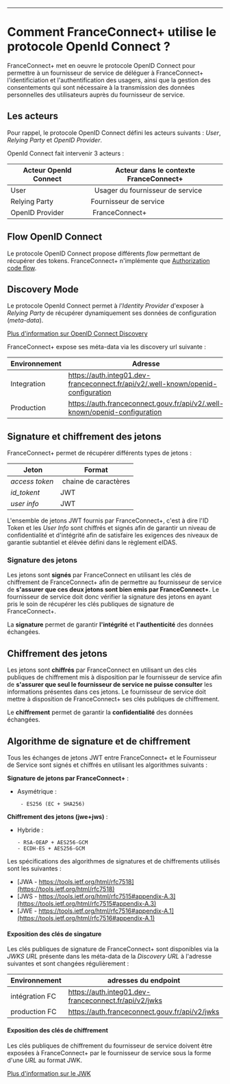 

---

# Comment FranceConnect+ utilise le protocole OpenId Connect ? 

FranceConnect+ met en oeuvre le protocole OpenID Connect pour permettre à un fournisseur de service de déléguer à FranceConnect+ l'identificiation et l'authentification des usagers, ainsi que la gestion des consentements qui sont nécessaire à la transmission des données personnelles des utilisateurs auprès du fournisseur de service.  

## Les acteurs

Pour rappel, le protocole OpenID Connect défini les acteurs suivants : *User*, *Relying Party* et *OpenID Provider*. 

OpenId Connect fait intervenir 3 acteurs : 

| Acteur OpenId Connect | Acteur dans le contexte FranceConnect+ |
| ------ | ------ |
| User |  Usager du fournisseur de service |
| Relying Party | Fournisseur de service | 
| OpenID Provider | FranceConnect+ |

## Flow OpenID Connect

Le protocole OpenID Connect propose différents *flow* permettant de récupérer des tokens. FranceConnect+ n'implémente que [Authorization code flow](https://openid.net/specs/openid-connect-core-1_0.html#CodeFlowAuth).

## Discovery Mode

Le protocole OpenId Connect permet à *l'Identity Provider* d'exposer à *Relying Party* de récupérer dynamiquement ses données de configuration (*meta-data*). 

[Plus d'information sur OpenID Connect Discovery](https://openid.net/specs/openid-connect-discovery-1_0.html)

FranceConnect+ expose ses méta-data via les discovery url suivante : 

| Environnement | Adresse |
| ------ | ------ |
| Integration | https://auth.integ01.dev-franceconnect.fr/api/v2/.well-known/openid-configuration | 
| Production | https://auth.franceconnect.gouv.fr/api/v2/.well-known/openid-configuration |



## Signature et chiffrement des jetons

FranceConnect+ permet de récupérer différents types de jetons : 

| Jeton | Format |
| --- | --- |
| *access token* | chaine de caractères |
| *id_tokent* | JWT | 
| *user info* | JWT | 

L'ensemble de jetons JWT fournis par FranceConnect+, c'est à dire l'ID Token et les *User Info* sont chiffrés et signés afin de garantir un niveau de confidentialité et d'intégrité afin de satisfaire les exigences des niveaux de garantie subtantiel et élévée défini dans le règlement eIDAS. 

### Signature des jetons 

Les jetons sont **signés** par FranceConnect en utilisant les clés de chiffrement de FranceConnect+ afin de permettre au fournisseur de service de **s'assurer que ces deux jetons sont bien emis par FranceConnect+**. Le fournisseur de service doit donc vérifier la signature des jetons en ayant pris le soin de récupérer les clés publiques de signature de FranceConnect+. 

La **signature** permet de garantir **l'intégrité** et **l'authenticité** des données échangées. 

## Chiffrement des jetons 

Les jetons sont **chiffrés** par FranceConnect en utilisant un des clés publiques de chiffrement mis à disposition par le fournisseur de service afin de **s'assurer que seul le fournisseur de service ne puisse consulter** les informations présentes dans ces jetons. Le fournisseur de service doit mettre à disposition de FranceConnect+ ses clés publiques de chiffrement.   

Le **chiffrement** permet de garantir la **confidentialité** des données échangées.

## Algorithme de signature et de chiffrement

Tous les échanges de jetons JWT entre FranceConnect+ et le Fournisseur de Service sont signés et chiffrés en utilisant les algorithmes suivants :

**Signature de jetons par FranceConnect+** :

- Asymétrique : 

       - ES256 (EC + SHA256)

**Chiffrement des jetons (jwe+jws)** :

- Hybride :

      - RSA-OEAP + AES256-GCM 
      - ECDH-ES + AES256-GCM

Les spécifications des algorithmes de signatures et de chiffrements utilisés sont les suivantes :

* [JWA - https://tools.ietf.org/html/rfc7518](https://tools.ietf.org/html/rfc7518)
* [JWS - https://tools.ietf.org/html/rfc7515#appendix-A.3](https://tools.ietf.org/html/rfc7515#appendix-A.3)
* [JWE - https://tools.ietf.org/html/rfc7516#appendix-A.1](https://tools.ietf.org/html/rfc7516#appendix-A.1)

#### Exposition des clés de singature

Les clés publiques de signature de FranceConnect+ sont disponibles via la *JWKS URL* présente dans les méta-data de la *Discovery URL* à l'adresse suivantes et sont changées régulièrement :

| Environnement | adresses du endpoint |
| ------ | ------ |
| intégration FC | https://auth.integ01.dev-franceconnect.fr/api/v2/jwks |
| production FC | https://auth.franceconnect.gouv.fr/api/v2/jwks |  

#### Exposition des clés de chiffrement

Les clés publiques de chiffrement du fournisseur de service doivent être exposées à FranceConnect+ par le fournisseur de service sous la forme d'une *URL* au format JWK. 

[Plus d'information sur le JWK](https://datatracker.ietf.org/doc/html/rfc7517)



